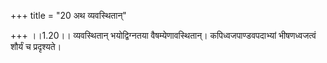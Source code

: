+++
title = "20 अथ व्यवस्थितान्"

+++
।।1.20।। व्यवस्थितान् भयोद्विग्नतया वैषम्येणावस्थितान्।
कपिध्वजपाण्डवपदाभ्यां भीषणध्वजत्वं शौर्यं च प्रदृश्यते।  
  
